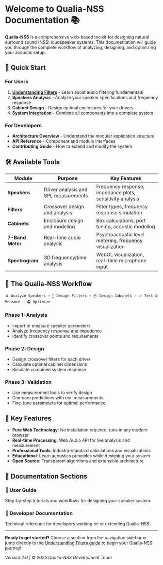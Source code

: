 # Welcome to Qualia-NSS Documentation 📚

**Qualia-NSS** is a comprehensive web-based toolkit for designing natural surround sound (NSS) loudspeaker systems. This documentation will guide you through the complete workflow of analyzing, designing, and optimizing your acoustic setup.

## 🎯 Quick Start

### For Users
1. **[Understanding Filters](User-Guide/02-Understanding-Filters.md)** - Learn about audio filtering fundamentals
2. **Speakers Analysis** - Analyze your speaker specifications and frequency response
3. **Cabinet Design** - Design optimal enclosures for your drivers
4. **System Integration** - Combine all components into a complete system

### For Developers
- **Architecture Overview** - Understand the modular application structure
- **API Reference** - Component and module interfaces
- **Contributing Guide** - How to extend and modify the system

## 🛠️ Available Tools

| Module | Purpose | Key Features |
|--------|---------|-------------|
| **Speakers** | Driver analysis and SPL measurements | Frequency response, impedance plots, sensitivity analysis |
| **Filters** | Crossover design and analysis | Filter types, frequency response simulation |
| **Cabinets** | Enclosure design and modeling | Box calculations, port tuning, acoustic modeling |
| **7-Band Meter** | Real-time audio analysis | Psychoacoustic level metering, frequency visualization |
| **Spectrogram** | 3D frequency/time analysis | WebGL visualization, real-time microphone input |

## 🎵 The Qualia-NSS Workflow

```
📊 Analyze Speakers → 🔧 Design Filters → 📦 Design Cabinets → 📈 Test & Measure → 🎧 Optimize
```

### Phase 1: Analysis
- Import or measure speaker parameters
- Analyze frequency response and impedance
- Identify crossover points and requirements

### Phase 2: Design
- Design crossover filters for each driver
- Calculate optimal cabinet dimensions
- Simulate combined system response

### Phase 3: Validation
- Use measurement tools to verify design
- Compare predictions with real measurements
- Fine-tune parameters for optimal performance

## 🌟 Key Features

- **Pure Web Technology**: No installation required, runs in any modern browser
- **Real-time Processing**: Web Audio API for live analysis and measurement
- **Professional Tools**: Industry-standard calculations and visualizations
- **Educational**: Learn acoustics principles while designing your system
- **Open Source**: Transparent algorithms and extensible architecture

## 📖 Documentation Sections

### 👥 User Guide
Step-by-step tutorials and workflows for designing your speaker system.

### 🔧 Developer Documentation
Technical reference for developers working on or extending Qualia-NSS.

---

**Ready to get started?** Choose a section from the navigation sidebar or jump directly to the [Understanding Filters guide](User-Guide/02-Understanding-Filters.md) to begin your Qualia-NSS journey!

*Version 2.0 | © 2025 Qualia-NSS Development Team*
